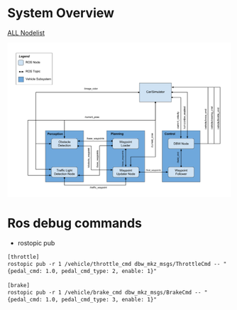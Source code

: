 # System Overview
[ALL Nodelist](./node.md)

![](./final-project-ros-graph-v2.png)

# Ros debug commands

- rostopic pub
~~~~
[throttle]
rostopic pub -r 1 /vehicle/throttle_cmd dbw_mkz_msgs/ThrottleCmd -- "{pedal_cmd: 1.0, pedal_cmd_type: 2, enable: 1}"

[brake]
rostopic pub -r 1 /vehicle/brake_cmd dbw_mkz_msgs/BrakeCmd -- "{pedal_cmd: 1.0, pedal_cmd_type: 3, enable: 1}"
~~~~
